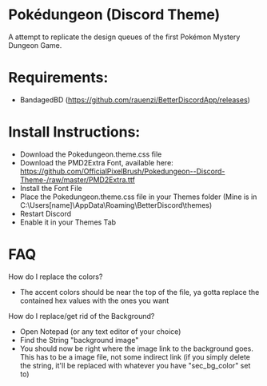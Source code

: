 # Pokédungeon (Discord Theme)
A attempt to replicate the design queues of the first Pokémon Mystery Dungeon Game.

# Requirements:
- BandagedBD (https://github.com/rauenzi/BetterDiscordApp/releases)

# Install Instructions:
- Download the Pokedungeon.theme.css file
- Download the PMD2Extra Font, available here: https://github.com/OfficialPixelBrush/Pokedungeon--Discord-Theme-/raw/master/PMD2Extra.ttf
- Install the Font File
- Place the Pokedungeon.theme.css file in your Themes folder (Mine is in C:\Users\[name]\AppData\Roaming\BetterDiscord\themes)
- Restart Discord
- Enable it in your Themes Tab

# FAQ
How do I replace the colors?
- The accent colors should be near the top of the file, ya gotta replace the contained hex values with the ones you want

How do I replace/get rid of the Background?
- Open Notepad (or any text editor of your choice)
- Find the String "background image"
- You should now be right where the image link to the background goes. This has to be a image file, not some indirect link (if you simply delete the string, it'll be replaced with whatever you have "sec_bg_color" set to)
